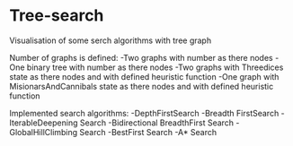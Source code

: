 # Tree-search
Visualisation of some serch algorithms with tree graph 

Number of graphs is defined:
  -Two graphs with number as there nodes
  -One binary tree with number as there nodes
  -Two graphs with Threedices state as there nodes and with defined heuristic function
  -One graph with MisionarsAndCannibals state as there nodes and with defined heuristic function
  
Implemented search algorithms:
  -DepthFirstSearch
  -Breadth FirstSearch
  -IterableDeepening Search
  -Bidirectional BreadthFirst Search
  -GlobalHillClimbing Search
  -BestFirst Search
  -A* Search
